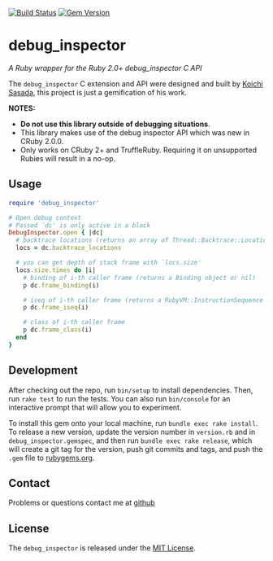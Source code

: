 [![Build Status](https://github.com/banister/debug_inspector/workflows/Test/badge.svg?branch=master&event=push)](https://github.com/banister/debug_inspector/actions?query=branch%3Amaster)
[![Gem Version](https://img.shields.io/gem/v/debug_inspector.svg)](https://rubygems.org/gems/debug_inspector)

debug_inspector
===============

_A Ruby wrapper for the Ruby 2.0+ debug_inspector C API_

The `debug_inspector` C extension and API were designed and built by [Koichi Sasada](https://github.com/ko1), this project
is just a gemification of his work.

**NOTES:**

* **Do not use this library outside of debugging situations**.
* This library makes use of the debug inspector API which was new in CRuby 2.0.0.
* Only works on CRuby 2+ and TruffleRuby. Requiring it on unsupported Rubies will result in a no-op.

Usage
-----

```ruby
require 'debug_inspector'

# Open debug context
# Passed `dc' is only active in a block
DebugInspector.open { |dc|
  # backtrace locations (returns an array of Thread::Backtrace::Location objects)
  locs = dc.backtrace_locations

  # you can get depth of stack frame with `locs.size'
  locs.size.times do |i|
    # binding of i-th caller frame (returns a Binding object or nil)
    p dc.frame_binding(i)

    # iseq of i-th caller frame (returns a RubyVM::InstructionSequence object or nil)
    p dc.frame_iseq(i)

    # class of i-th caller frame
    p dc.frame_class(i)
  end
}
```

Development
-----------

After checking out the repo, run `bin/setup` to install dependencies. Then, run `rake test` to run the tests. You can also run `bin/console` for an interactive prompt that will allow you to experiment.

To install this gem onto your local machine, run `bundle exec rake install`.
To release a new version, update the version number in `version.rb` and in `debug_inspector.gemspec`, and then run `bundle exec rake release`, which will create a git tag for the version, push git commits and tags, and push the `.gem` file to [rubygems.org](https://rubygems.org).

Contact
-------

Problems or questions contact me at [github](http://github.com/banister)

License
-------

The `debug_inspector` is released under the [MIT License](https://opensource.org/licenses/MIT).
